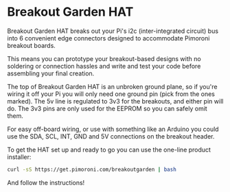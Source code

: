 <!--
---
name: Breakout Garden HAT
class: board
type: io
formfactor: HAT
manufacturer: Pimoroni
description: Break out your i2c bus to 6 edge connectors.
url: https://shop.pimoroni.com/products/breakout-garden-hat
github: https://github.com/pimoroni/breakout-garden
buy: https://shop.pimoroni.com/products/breakout-garden-hat
image: 'breakout-garden-hat.png'
pincount: 40
eeprom: yes
power:
  '1':
  '2':
  '4':
  '17':
ground:
  '9':
  '25':
  '39':
pin:
  '3':
    mode: i2c
  '5':
    mode: i2c
  '7':
    name: Interrupt
    mode: input
  '36':
    name: EEPROM WP
    mode: output
    active: low
-->
# Breakout Garden HAT

Breakout Garden HAT breaks out your Pi's i2c (inter-integrated circuit) bus into 6 convenient edge connectors designed to accommodate Pimoroni breakout boards.

This means you can prototype your breakout-based designs with no soldering or connection hassles and write and test your code before assembling your final creation.

The top of Breakout Garden HAT is an unbroken ground plane, so if you're wiring it off your Pi you will only need one ground pin (pick from the ones marked). The 5v line is regulated to 3v3 for the breakouts, and either pin will do. The 3v3 pins are only used for the EEPROM so you can safely omit them.

For easy off-board wiring, or use with something like an Arduino you could use the SDA, SCL, INT, GND and 5V connections on the breakout header.

To get the HAT set up and ready to go you can use the one-line product installer:

```bash
curl -sS https://get.pimoroni.com/breakoutgarden | bash
```

And follow the instructions!
